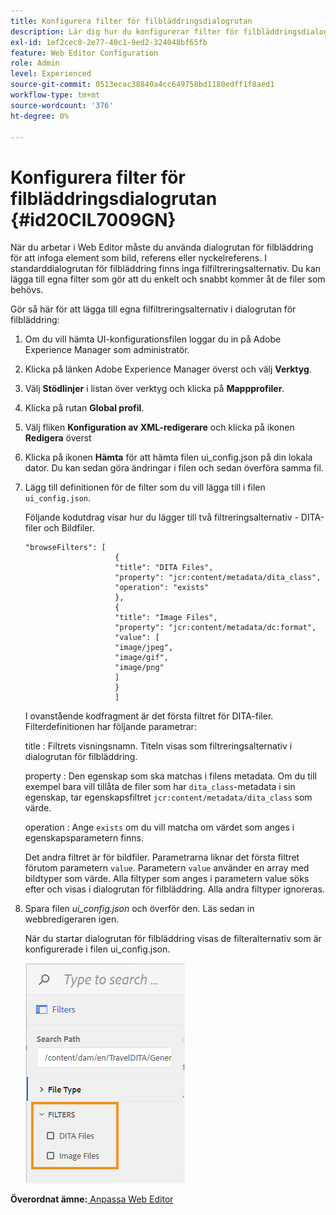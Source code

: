```yaml
---
title: Konfigurera filter för filbläddringsdialogrutan
description: Lär dig hur du konfigurerar filter för filbläddringsdialogrutan
exl-id: 1ef2cec8-2e77-40c1-9ed2-324048bf65fb
feature: Web Editor Configuration
role: Admin
level: Experienced
source-git-commit: 0513ecac38840a4cc649758bd1180edff1f8aed1
workflow-type: tm+mt
source-wordcount: '376'
ht-degree: 0%

---
```


# Konfigurera filter för filbläddringsdialogrutan {#id20CIL7009GN}

När du arbetar i Web Editor måste du använda dialogrutan för filbläddring för att infoga element som bild, referens eller nyckelreferens. I standarddialogrutan för filbläddring finns inga filfiltreringsalternativ. Du kan lägga till egna filter som gör att du enkelt och snabbt kommer åt de filer som behövs.

Gör så här för att lägga till egna filfiltreringsalternativ i dialogrutan för filbläddring:

1. Om du vill hämta UI-konfigurationsfilen loggar du in på Adobe Experience Manager som administratör.

1. Klicka på länken Adobe Experience Manager överst och välj **Verktyg**.
1. Välj **Stödlinjer** i listan över verktyg och klicka på **Mappprofiler**.
1. Klicka på rutan **Global profil**.
1. Välj fliken **Konfiguration av XML-redigerare** och klicka på ikonen **Redigera** överst
1. Klicka på ikonen **Hämta** för att hämta filen ui\_config.json på din lokala dator. Du kan sedan göra ändringar i filen och sedan överföra samma fil.
1. Lägg till definitionen för de filter som du vill lägga till i filen `ui_config.json`.

   Följande kodutdrag visar hur du lägger till två filtreringsalternativ - DITA-filer och Bildfiler.

   ```
   "browseFilters": [
                       {
                       "title": "DITA Files",
                       "property": "jcr:content/metadata/dita_class",
                       "operation": "exists"
                       },
                       {
                       "title": "Image Files",
                       "property": "jcr:content/metadata/dc:format",
                       "value": [
                       "image/jpeg",
                       "image/gif",
                       "image/png"
                       ]
                       }
                       ]
   ```

   I ovanstående kodfragment är det första filtret för DITA-filer. Filterdefinitionen har följande parametrar:

   title
:   Filtrets visningsnamn. Titeln visas som filtreringsalternativ i dialogrutan för filbläddring.

   property
:   Den egenskap som ska matchas i filens metadata. Om du till exempel bara vill tillåta de filer som har `dita_class`-metadata i sin egenskap, tar egenskapsfiltret `jcr:content/metadata/dita_class` som värde.

   operation
:   Ange `exists` om du vill matcha om värdet som anges i egenskapsparametern finns.

   Det andra filtret är för bildfiler. Parametrarna liknar det första filtret förutom parametern `value`. Parametern `value` använder en array med bildtyper som värde. Alla filtyper som anges i parametern value söks efter och visas i dialogrutan för filbläddring. Alla andra filtyper ignoreras.

1. Spara filen *ui\_config.json* och överför den. Läs sedan in webbredigeraren igen.

   När du startar dialogrutan för filbläddring visas de filteralternativ som är konfigurerade i filen ui\_config.json.

   ![](assets/file-browse-custom-filters.png)


**Överordnat ämne:**[ Anpassa Web Editor](conf-web-editor.md)
